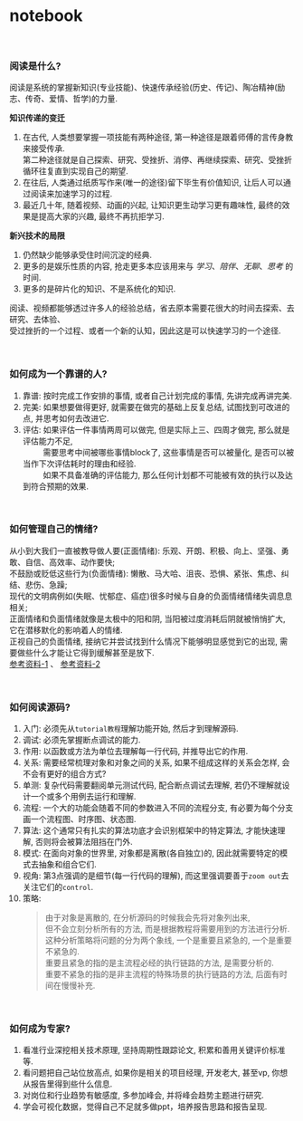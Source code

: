 # notebook

&nbsp;  
### 阅读是什么?
阅读是系统的掌握新知识(专业技能)、快速传承经验(历史、传记)、陶冶精神(励志、传奇、爱情、哲学)的力量.

**知识传递的变迁**  
1. 在古代, 人类想要掌握一项技能有两种途径, 第一种途径是跟着师傅的言传身教来接受传承.   
第二种途径就是自己探索、研究、受挫折、消停、再继续探索、研究、受挫折循环往复直到实现自己的期望.   
2. 在往后, 人类通过纸质写作来(唯一的途径)留下毕生有价值知识, 让后人可以通过阅读来加速学习的过程.  
3. 最近几十年, 随着视频、动画的兴起, 让知识更生动学习更有趣味性, 最终的效果是提高大家的兴趣, 最终不再抗拒学习.    

**新兴技术的局限**  
1. 仍然缺少能够承受住时间沉淀的经典.  
2. 更多的是娱乐性质的内容, 抢走更多本应该用来与 *学习*、*陪伴*、*无聊*、*思考* 的时间.  
3. 更多的是碎片化的知识、不是系统化的知识.  

阅读、视频都能够透过许多人的经验总结，省去原本需要花很大的时间去探索、去研究、去体验、  
受过挫折的一个过程、或者一个新的认知，因此这是可以快速学习的一个途径.  

&nbsp;  
### 如何成为一个靠谱的人?  
1. 靠谱: 按时完成工作安排的事情, 或者自己计划完成的事情, 先讲完成再讲完美.  
2. 完美: 如果想要做得更好, 就需要在做完的基础上反复总结, 试图找到可改进的点, 并思考如何去改进它.  
3. 评估: 如果评估一件事情两周可以做完, 但是实际上三、四周才做完, 那么就是评估能力不足,   
   &nbsp; &nbsp; &nbsp; &nbsp; &nbsp;需要思考中间被哪些事情block了, 这些事情是否可以被量化, 是否可以被当作下次评估耗时的理由和经验.   
   &nbsp; &nbsp; &nbsp; &nbsp; &nbsp;如果不具备准确的评估能力, 那么任何计划都不可能被有效的执行以及达到符合预期的效果.  


&nbsp;  
### 如何管理自己的情绪?  
从小到大我们一直被教导做人要(正面情绪): 乐观、开朗、积极、向上、坚强、勇敢、自信、高效率、动作要快;     
不鼓励或贬低这些行为(负面情绪): 懒散、马大哈、沮丧、恐惧、紧张、焦虑、纠结、悲伤、急躁;     
现代的文明病例如(失眠、忧郁症、癌症)很多时候与自身的负面情绪情绪失调息息相关;     
正面情绪和负面情绪就像是太极中的阳和阴, 当阳被过度消耗后阴就被悄悄扩大, 它在潜移默化的影响着人的情绪.  
正视自己的负面情绪, 接纳它并尝试找到什么情况下能够明显感觉到它的出现, 需要做些什么才能让它得到缓解甚至是放下.  
[参考资料-1](https://youtu.be/Ueoyveyz5LU?t=933) 、 [参考资料-2](https://www.youtube.com/watch?v=ygA-6CaH6Qg)  


&nbsp;  
### 如何阅读源码?  
1. 入门: 必须先从`tutorial教程`理解功能开始, 然后才到理解源码.  
2. 调试: 必须先掌握断点调试的能力.
3. 作用: 以函数或方法为单位去理解每一行代码, 并推导出它的作用.  
4. 关系: 需要经常梳理对象和对象之间的关系, 如果不组成这样的关系会怎样, 会不会有更好的组合方式?  
5. 单测: 复杂代码需要翻阅单元测试代码, 配合断点调试去理解, 若仍不理解就设计一个或多个用例去运行和理解.  
6. 流程: 一个大的功能会随着不同的参数进入不同的流程分支, 有必要为每个分支画一个流程图、时序图、状态图.  
7. 算法: 这个通常只有扎实的算法功底才会识别框架中的特定算法, 才能快速理解, 否则将会被算法阻挡在门外.  
8. 模式: 在面向对象的世界里, 对象都是离散(各自独立)的, 因此就需要特定的模式去抽象和组合它们.  
9. 视角: 第3点强调的是细节(每一行代码的理解), 而这里强调要善于`zoom out`去关注它们的`control`.  
10. 策略: 
    > 由于对象是离散的, 在分析源码的时候我会先将对象列出来,   
    > 但不会立刻分析所有的方法, 而是根据教程将需要用到的方法进行分析.  
    > 这种分析策略将问题的分为两个象线, 一个是重要且紧急的, 一个是重要不紧急的.  
    > 重要且紧急的指的是主流程必经的执行链路的方法, 是需要分析的.  
    > 重要不紧急的指的是非主流程的特殊场景的执行链路的方法, 后面有时间在慢慢补充.  

&nbsp;  
### 如何成为专家?  
1. 看准行业深挖相关技术原理, 坚持周期性跟踪论文, 积累和善用关键评价标准等.   
2. 看问题把自己站位放高点, 如果你是相关的项目经理, 开发老大, 甚至vp, 你想从报告里得到些什么信息.  
3. 对岗位和行业趋势有敏感度, 多参加峰会, 并将峰会趋势主题进行研究.  
4. 学会可视化数据，觉得自己不足就多做ppt，培养报告思路和报告呈现.  
